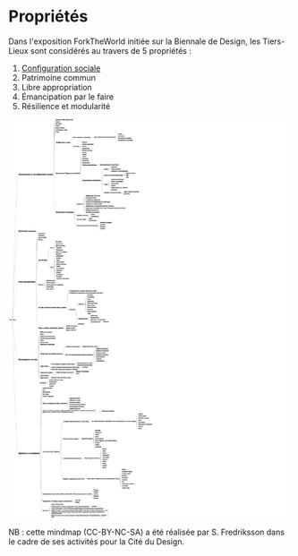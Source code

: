 # Propriétés

Dans l'exposition ForkTheWorld initiée sur la Biennale de Design, les Tiers-Lieux sont considérés au travers de 5 propriétés :

1. [Configuration sociale](/principes/configuration-sociale.md)
2. Patrimoine commun
3. Libre appropriation
4. Émancipation par le faire
5. Résilience et modularité

![](/assets/forktheworld-mindmap.png)

NB : cette mindmap \(CC-BY-NC-SA\) a été réalisée par S. Fredriksson dans le cadre de ses activités pour la Cité du Design.

